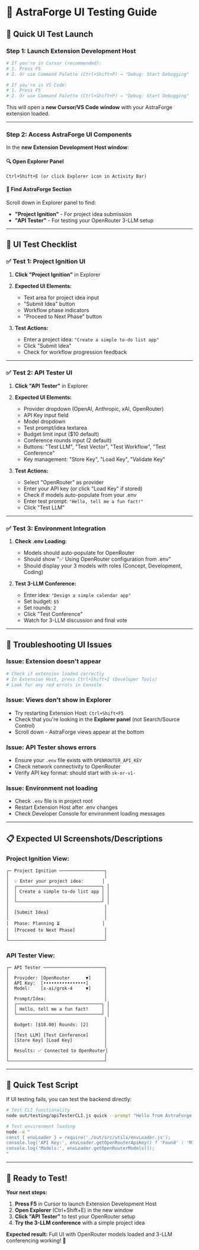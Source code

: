 # 🚀 AstraForge UI Testing Guide

## 🎯 **Quick UI Test Launch**

### **Step 1: Launch Extension Development Host**

```bash
# If you're in Cursor (recommended):
# 1. Press F5
# 2. Or use Command Palette (Ctrl+Shift+P) → "Debug: Start Debugging"

# If you're in VS Code:
# 1. Press F5  
# 2. Or use Command Palette (Ctrl+Shift+P) → "Debug: Start Debugging"
```

This will open a **new Cursor/VS Code window** with your AstraForge extension loaded.

---

### **Step 2: Access AstraForge UI Components**

In the **new Extension Development Host window**:

#### **🔍 Open Explorer Panel**
```
Ctrl+Shift+E (or click Explorer icon in Activity Bar)
```

#### **📍 Find AstraForge Section**
Scroll down in Explorer panel to find:
- **"Project Ignition"** - For project idea submission
- **"API Tester"** - For testing your OpenRouter 3-LLM setup

---

## 🧪 **UI Test Checklist**

### **✅ Test 1: Project Ignition UI**
1. **Click "Project Ignition"** in Explorer
2. **Expected UI Elements:**
   - Text area for project idea input
   - "Submit Idea" button
   - Workflow phase indicators
   - "Proceed to Next Phase" button

3. **Test Actions:**
   - Enter a project idea: `"Create a simple to-do list app"`
   - Click "Submit Idea"
   - Check for workflow progression feedback

---

### **✅ Test 2: API Tester UI**
1. **Click "API Tester"** in Explorer
2. **Expected UI Elements:**
   - Provider dropdown (OpenAI, Anthropic, xAI, OpenRouter)
   - API Key input field
   - Model dropdown
   - Test prompt/idea textarea
   - Budget limit input ($10 default)
   - Conference rounds input (2 default)
   - Buttons: "Test LLM", "Test Vector", "Test Workflow", "Test Conference"
   - Key management: "Store Key", "Load Key", "Validate Key"

3. **Test Actions:**
   - Select "OpenRouter" as provider
   - Enter your API key (or click "Load Key" if stored)
   - Check if models auto-populate from your .env
   - Enter test prompt: `"Hello, tell me a fun fact!"`
   - Click "Test LLM"

---

### **✅ Test 3: Environment Integration**
1. **Check .env Loading:**
   - Models should auto-populate for OpenRouter
   - Should show "✅ Using OpenRouter configuration from .env"
   - Should display your 3 models with roles (Concept, Development, Coding)

2. **Test 3-LLM Conference:**
   - Enter idea: `"Design a simple calendar app"`
   - Set budget: `$5`
   - Set rounds: `2`
   - Click "Test Conference"
   - Watch for 3-LLM discussion and final vote

---

## 🔧 **Troubleshooting UI Issues**

### **Issue: Extension doesn't appear**
```bash
# Check if extension loaded correctly
# In Extension Host, press Ctrl+Shift+I (Developer Tools)
# Look for any red errors in Console
```

### **Issue: Views don't show in Explorer**
- Try restarting Extension Host: `Ctrl+Shift+F5`
- Check that you're looking in the **Explorer panel** (not Search/Source Control)
- Scroll down - AstraForge views appear at the bottom

### **Issue: API Tester shows errors**
- Ensure your `.env` file exists with `OPENROUTER_API_KEY`
- Check network connectivity to OpenRouter
- Verify API key format: should start with `sk-or-v1-`

### **Issue: Environment not loading**
- Check `.env` file is in project root
- Restart Extension Host after .env changes
- Check Developer Console for environment loading messages

---

## 📋 **Expected UI Screenshots/Descriptions**

### **Project Ignition View:**
```
┌─ Project Ignition ─────────────────┐
│                                    │
│  💡 Enter your project idea:       │
│  ┌────────────────────────────────┐ │
│  │ Create a simple to-do list app │ │
│  │                                │ │
│  └────────────────────────────────┘ │
│                                    │
│  [Submit Idea]                     │
│                                    │
│  Phase: Planning ⏳                │
│  [Proceed to Next Phase]           │
│                                    │
└────────────────────────────────────┘
```

### **API Tester View:**
```
┌─ API Tester ───────────────────────┐
│                                    │
│  Provider: [OpenRouter      ▼]     │
│  API Key:  [••••••••••••••••]      │
│  Model:    [x-ai/grok-4     ▼]     │
│                                    │
│  Prompt/Idea:                      │
│  ┌────────────────────────────────┐ │
│  │ Hello, tell me a fun fact!     │ │
│  └────────────────────────────────┘ │
│                                    │
│  Budget: [$10.00] Rounds: [2]      │
│                                    │
│  [Test LLM] [Test Conference]      │
│  [Store Key] [Load Key]            │
│                                    │
│  Results: ✅ Connected to OpenRouter│
│                                    │
└────────────────────────────────────┘
```

---

## 🎯 **Quick Test Script**

If UI testing fails, you can test the backend directly:

```bash
# Test CLI functionality
node out/testing/apiTesterCLI.js quick --prompt "Hello from AstraForge!"

# Test environment loading
node -e "
const { envLoader } = require('./out/src/utils/envLoader.js');
console.log('API Key:', envLoader.getOpenRouterApiKey() ? 'Found' : 'Missing');
console.log('Models:', envLoader.getOpenRouterModels());
"
```

---

## 🚀 **Ready to Test!**

**Your next steps:**
1. **Press F5** in Cursor to launch Extension Development Host
2. **Open Explorer** (Ctrl+Shift+E) in the new window  
3. **Click "API Tester"** to test your OpenRouter setup
4. **Try the 3-LLM conference** with a simple project idea

**Expected result:** Full UI with OpenRouter models loaded and 3-LLM conferencing working! 🎉


